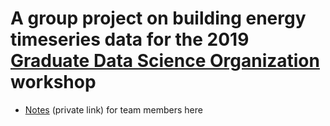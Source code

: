 # A group project on building energy timeseries data for the 2019 [Graduate Data Science Organization](https://gdso.berkeley.edu/) workshop

- [Notes](https://docs.google.com/document/d/1h58UnU8R27e2jmIQ-d7G_67Y8w1rTKs0A0hkvcTcJVw/edit) (private link) for team members here
